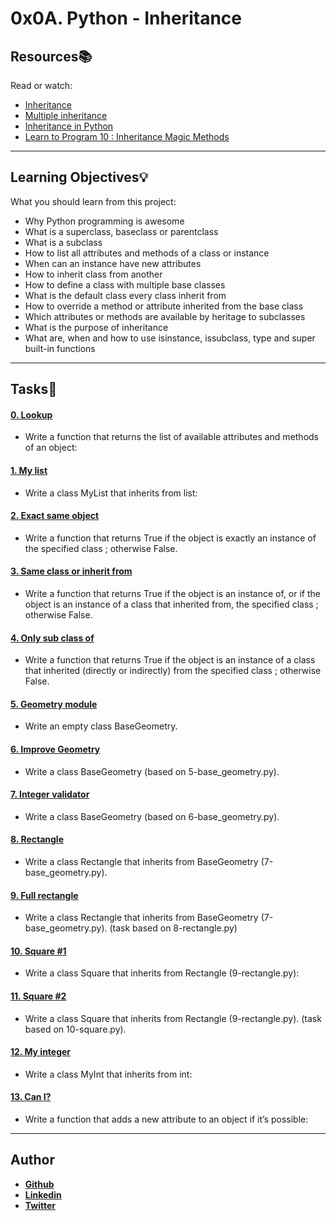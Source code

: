 # 0x0A. Python - Inheritance

## Resources:books:
Read or watch:
* [Inheritance](https://intranet.hbtn.io/rltoken/E2Bs3bxX8GuSEKuWqswU7g)
* [Multiple inheritance](https://intranet.hbtn.io/rltoken/auwnZOKkBZ97JaLtrMryuA)
* [Inheritance in Python](https://intranet.hbtn.io/rltoken/ycewwwPmDpXqRp2R1FW51w)
* [Learn to Program 10 : Inheritance Magic Methods](https://intranet.hbtn.io/rltoken/F8LUzmvPI4yur1Z37ZM1fQ)

---
## Learning Objectives:bulb:
What you should learn from this project:

* Why Python programming is awesome 
* What is a superclass, baseclass or parentclass
* What is a subclass
* How to list all attributes and methods of a class or instance
* When can an instance have new attributes
* How to inherit class from another
* How to define a class with multiple base classes 
* What is the default class every class inherit from
* How to override a method or attribute inherited from the base class
* Which attributes or methods are available by heritage to subclasses
* What is the purpose of inheritance
* What are, when and how to use isinstance, issubclass, type and super built-in functions

---

## Tasks:pencil:

#### [0. Lookup](./0-lookup.py)
* Write a function that returns the list of available attributes and methods of an object:


#### [1. My list](./1-my_list.py)
* Write a class MyList that inherits from list:


#### [2. Exact same object](./2-is_same_class.py)
* Write a function that returns True if the object is exactly an instance of the specified class ; otherwise False.


#### [3. Same class or inherit from](./3-is_kind_of_class.py)
* Write a function that returns True if the object is an instance of, or if the object is an instance of a class that inherited from, the specified class ; otherwise False.


#### [4. Only sub class of](./4-inherits_from.py)
* Write a function that returns True if the object is an instance of a class that inherited (directly or indirectly) from the specified class ; otherwise False.


#### [5. Geometry module](./5-base_geometry.py)
* Write an empty class BaseGeometry.


#### [6. Improve Geometry](./6-base_geometry.py)
* Write a class BaseGeometry (based on 5-base_geometry.py).


#### [7. Integer validator](./7-base_geometry.py)
* Write a class BaseGeometry (based on 6-base_geometry.py).


#### [8. Rectangle](./8-rectangle.py)
* Write a class Rectangle that inherits from BaseGeometry (7-base_geometry.py).


#### [9. Full rectangle](./9-rectangle.py)
* Write a class Rectangle that inherits from BaseGeometry (7-base_geometry.py).
(task based on 8-rectangle.py)


#### [10. Square #1](./10-square.py)
* Write a class Square that inherits from Rectangle (9-rectangle.py):


#### [11. Square #2](./11-square.py)
* Write a class Square that inherits from Rectangle (9-rectangle.py).
(task based on 10-square.py).


#### [12. My integer](./100-my_int.py)
* Write a class MyInt that inherits from int:


#### [13. Can I?](./101-add_attribute.py)
* Write a function that adds a new attribute to an object if it’s possible:

---

## Author


* [**Github**](https://github.com/aarizat)
* [**Linkedin**](https://www.linkedin.com/in/aarizatr/)
* [**Twitter**](https://twitter.com/aarizatr)